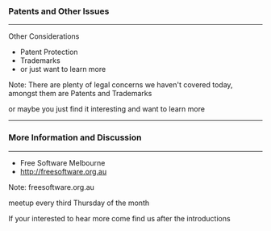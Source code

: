 ### Patents and Other Issues

<hr />

Other Considerations

- Patent Protection
- Trademarks
- or just want to learn more

Note:
There are plenty of legal concerns we haven't covered today, amongst them are Patents and Trademarks

or maybe you just find it interesting and want to learn more

---

### More Information and Discussion

<hr />

- Free Software Melbourne
- http://freesoftware.org.au

Note:
freesoftware.org.au

meetup every third Thursday of the month

If your interested to hear more come find us after the introductions
